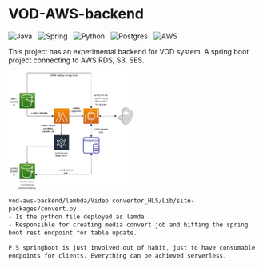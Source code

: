 # VOD-AWS-backend

![Java](https://img.shields.io/static/v1?message=Java&logo=java&labelColor=5c5c5c&color=1182c3&logoColor=white&label=%20)&nbsp;&nbsp;
![Spring](https://img.shields.io/static/v1?message=SpringBoot&logo=Spring&labelColor=green&color=1182c3&logoColor=white&label=%20)&nbsp;&nbsp;
![Python](https://img.shields.io/static/v1?message=Python&logo=Python&labelColor=orange&color=1182c3&logoColor=white&label=%20)&nbsp;&nbsp;
![Postgres](https://img.shields.io/static/v1?message=Postgresql&logo=Postgresql&labelColor=orange&color=1182c3&logoColor=white&label=%20)&nbsp;&nbsp;
![AWS](https://img.shields.io/static/v1?message=AWS&logo=aws&labelColor=orange&color=1182c3&logoColor=white&label=%20)&nbsp;&nbsp;


This project has an experimental backend for VOD system. 
A spring boot project connecting to AWS RDS, S3, SES.

<div>
   <img align="center" alt="arch"  width="50%" src="https://github.com/ishandas387/vod-aws-backend/blob/master/arch/VOD.jpg" />
</div>
                                          
                                                   
```
vod-aws-backend/lambda/Video convertor_HLS/Lib/site-packages/convert.py
- Is the python file deployed as lamda
- Responsible for creating media convert job and hitting the spring boot rest endpoint for table update.

```

```
P.S springboot is just involved out of habit, just to have consumable endpoints for clients. Everything can be achieved serverless.

```

